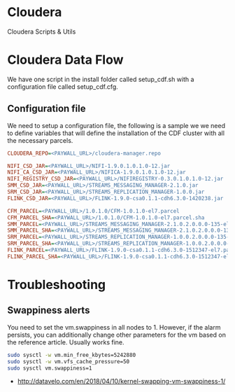 # Cloudera
Cloudera Scripts &amp; Utils

# Cloudera Data Flow
We have one script in the install folder called setup_cdf.sh with a configuration file called setup_cdf.cfg.

## Configuration file
We need to setup a configuration file, the following is a sample we we need to define variables that will define the installation of the CDF cluster with all the necessary parcels. 

```ini
CLOUDERA_REPO=<PAYWALL_URL>/cloudera-manager.repo

NIFI_CSD_JAR=<PAYWALL_URL>/NIFI-1.9.0.1.0.1.0-12.jar
NIFI_CA_CSD_JAR=<PAYWALL_URL>/NIFICA-1.9.0.1.0.1.0-12.jar
NIFI_REGISTRY_CSD_JAR=<PAYWALL_URL>/NIFIREGISTRY-0.3.0.1.0.1.0-12.jar
SMM_CSD_JAR=<PAYWALL_URL>/STREAMS_MESSAGING_MANAGER-2.1.0.jar
SRM_CSD_JAR=<PAYWALL_URL>/STREAMS_REPLICATION_MANAGER-1.0.0.jar
FLINK_CSD_JAR=<PAYWALL_URL>/FLINK-1.9.0-csa0.1.1-cdh6.3.0-1420238.jar

CFM_PARCEL=<PAYWALL_URL>/1.0.1.0/CFM-1.0.1.0-el7.parcel
CFM_PARCEL_SHA=<PAYWALL_URL>/1.0.1.0/CFM-1.0.1.0-el7.parcel.sha
SMM_PARCEL=<PAYWALL_URL>/STREAMS_MESSAGING_MANAGER-2.1.0.2.0.0.0-135-el7.parcel
SMM_PARCEL_SHA=<PAYWALL_URL>/STREAMS_MESSAGING_MANAGER-2.1.0.2.0.0.0-135-el7.parcel.sha
SRM_PARCEL=<PAYWALL_URL>/STREAMS_REPLICATION_MANAGER-1.0.0.2.0.0.0-135-el7.parcel
SRM_PARCEL_SHA=<PAYWALL_URL>/STREAMS_REPLICATION_MANAGER-1.0.0.2.0.0.0-135-el7.parcel.sha
FLINK_PARCEL=<PAYWALL_URL>/FLINK-1.9.0-csa0.1.1-cdh6.3.0-1512347-el7.parcel
FLINK_PARCEL_SHA=<PAYWALL_URL>/FLINK-1.9.0-csa0.1.1-cdh6.3.0-1512347-el7.parcel.sha
```

# Troubleshooting

## Swappiness alerts
You need to set the vm.swappiness in all nodes to 1. However, if the alarm persists, you can additionally change other parameters for the vm based on the reference article. Usually works fine.

```bash
sudo sysctl -w vm.min_free_kbytes=5242880
sudo sysctl -w vm.vfs_cache_pressure=50
sudo sysctl vm.swappiness=1
```

* http://datavelo.com/en/2018/04/10/kernel-swapping-vm-swappiness-1/


